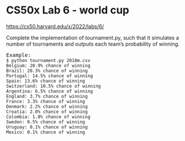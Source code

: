 <h1>CS50x Lab 6 - world cup</h1>

https://cs50.harvard.edu/x/2022/labs/6/

Complete the implementation of tournament.py, such that it simulates a number of tournaments and outputs each team’s probability of winning.
<br>
<pre class="highlight">
Example:
<code>$ python tournament.py 2018m.csv
Belgium: 20.9% chance of winning
Brazil: 20.3% chance of winning
Portugal: 14.5% chance of winning
Spain: 13.6% chance of winning
Switzerland: 10.5% chance of winning
Argentina: 6.5% chance of winning
England: 3.7% chance of winning
France: 3.3% chance of winning
Denmark: 2.2% chance of winning
Croatia: 2.0% chance of winning
Colombia: 1.8% chance of winning
Sweden: 0.5% chance of winning
Uruguay: 0.1% chance of winning
Mexico: 0.1% chance of winning
</code></pre>
